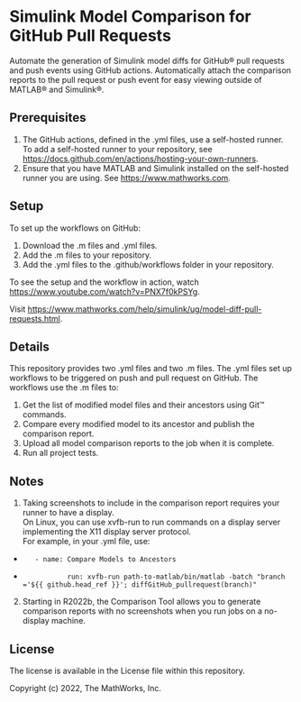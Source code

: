 # Simulink Model Comparison for GitHub Pull Requests
<!-- This is the "Title of the contribution" that was approved during the Community Contribution Review Process --> 

Automate the generation of Simulink model diffs for GitHub® pull requests and push events using GitHub actions. Automatically attach the comparison reports to the pull request or push event for easy viewing outside of MATLAB® and Simulink®. 

## Prerequisites 
1. The GitHub actions, defined in the .yml files, use a self-hosted runner. To add a self-hosted runner to your repository, see https://docs.github.com/en/actions/hosting-your-own-runners.
2. Ensure that you have MATLAB and Simulink installed on the self-hosted runner you are using. See https://www.mathworks.com.

## Setup 
To set up the workflows on GitHub:
1. Download the .m files and .yml files.
2. Add the .m files to your repository.
3. Add the .yml files to the .github/workflows folder in your repository.

To see the setup and the workflow in action, watch https://www.youtube.com/watch?v=PNX7f0kPSYg.

Visit https://www.mathworks.com/help/simulink/ug/model-diff-pull-requests.html.

## Details
This repository provides two .yml files and two .m files.
The .yml files set up workflows to be triggered on push and pull request on GitHub. 
The workflows use the .m files to:
1) Get the list of modified model files and their ancestors using Git™ commands.
3) Compare every modified model to its ancestor and publish the comparison report.
2) Upload all model comparison reports to the job when it is complete.
3) Run all project tests.

## Notes
1) Taking screenshots to include in the comparison report requires your runner to have a display.  
On Linux, you can use xvfb-run to run commands on a display server implementing the X11 display server protocol.  
For example, in your .yml file, use:   
*        - name: Compare Models to Ancestors  
*                run: xvfb-run path-to-matlab/bin/matlab -batch "branch ='${{ github.head_ref }}'; diffGitHub_pullrequest(branch)"
2) Starting in R2022b, the Comparison Tool allows you to generate comparison reports with no screenshots when you run jobs on a no-display machine.

## License
The license is available in the License file within this repository.

Copyright (c) 2022, The MathWorks, Inc.

